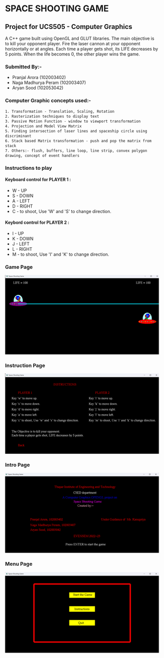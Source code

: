 # SPACE SHOOTING GAME
## Project for UCS505 - Computer Graphics
A C++ game built using OpenGL and GLUT libraries. The main objective is to kill your opponent player. Fire the laser cannon at your opponent horizontally or at angles. Each time a player gets shot, its LIFE decreases by 5 points. When the life becomes 0, the other player wins the game.  

### Submitted By:- 
- Pranjal Arora (102003402)
- Naga Madhurya Peram (102003407)
- Aryan Sood (102053042)

### Computer Graphic concepts used:-
    1. Transformation - Translation, Scaling, Rotation
    2. Rasterization techniques to display text
    3. Passive Motion Function - window to viewport transformation
    4. Projection and Model View Matrix 
    5. Finding intersection of laser lines and spaceship circle using discriminant
    6. Stack based Matrix transformation - push and pop the matrix from stack
    7. Others:- flush, buffers, line loop, line strip, convex polygon drawing, concept of event handlers

### Instructions to play
#### Keyboard control for PLAYER 1 :
- W - UP
- S - DOWN
- A - LEFT
- D - RIGHT
- C - to shoot, Use 'W' and 'S' to change direction.

#### Keybord control for PLAYER 2 :
- I - UP
- K - DOWN
- J - LEFT
- L - RIGHT
- M - to shoot, Use 'I' and 'K' to change direction.

### Game Page
![Game](https://github.com/pranjal-arora/space-shooting-game/blob/main/source/game.png?raw=true)

### Instruction Page
![Instruction](https://github.com/pranjal-arora/space-shooting-game/blob/main/source/instruction.png?raw=true)

### Intro Page
![Introduction](https://github.com/pranjal-arora/space-shooting-game/blob/main/source/intro.png?raw=true)

### Menu Page
![menu](https://github.com/pranjal-arora/space-shooting-game/blob/main/source/menu.png?raw=true)

